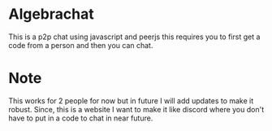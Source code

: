 # Algebrachat
This is a p2p chat using javascript and peerjs this requires you to first get a code from a person and then you can chat.

# Note
 This works for 2 people for now but in future I will add updates to make it robust.
Since, this is a website I want to make it like discord where you don't have to put in a code to chat in near future.
